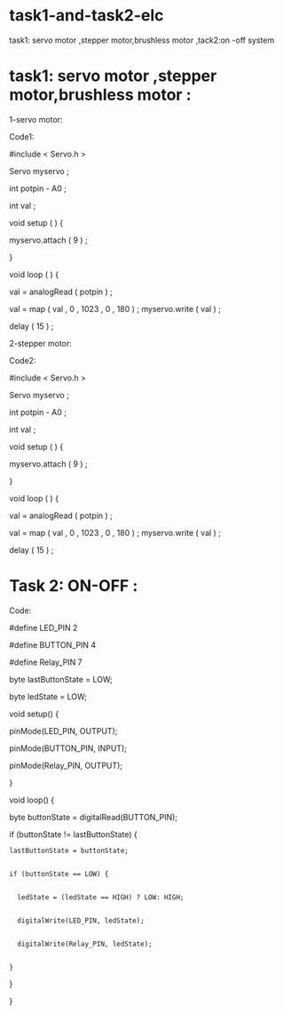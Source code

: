 # task1-and-task2-elc

task1: servo motor ,stepper motor,brushless motor ,tack2:on -off system

# task1: servo motor ,stepper motor,brushless motor :

 1-servo motor:

Code1:

#include < Servo.h > 

Servo myservo ; 

int potpin - A0 ; 

int val ; 

void setup ( ) { 

myservo.attach ( 9 ) ;

} 

void loop ( ) { 

val = analogRead ( potpin ) ; 

val = map ( val , 0 , 1023 , 0 , 180 ) ; myservo.write ( val ) ; 

delay ( 15 ) ; 


2-stepper motor:

Code2:

#include < Servo.h > 

Servo myservo ; 

int potpin - A0 ; 

int val ; 

void setup ( ) { 

myservo.attach ( 9 ) ; 

} 

void loop ( ) { 

val = analogRead ( potpin ) ; 

val = map ( val , 0 , 1023 , 0 , 180 ) ; myservo.write ( val ) ; 

delay ( 15 ) ; 


# Task 2: ON-OFF :

Code:

#define LED_PIN 2

#define BUTTON_PIN 4

#define Relay_PIN 7


byte lastButtonState = LOW;

byte ledState = LOW;



void setup() {

  pinMode(LED_PIN, OUTPUT);
  
  pinMode(BUTTON_PIN, INPUT);
  
  pinMode(Relay_PIN, OUTPUT);
  
}

void loop() {


  byte buttonState = digitalRead(BUTTON_PIN);
  
  
  if (buttonState != lastButtonState) {
  
  
  
    lastButtonState = buttonState;
    
    
    if (buttonState == LOW) {
    
    
      ledState = (ledState == HIGH) ? LOW: HIGH;
      
      
      digitalWrite(LED_PIN, ledState);
      
      
      digitalWrite(Relay_PIN, ledState);
      
      
    }
    
  }
  
}
